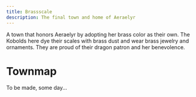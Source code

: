 ```yaml
---
title: Brassscale
description: The final town and home of Aeraelyr
---
```


A town that honors Aeraelyr by adopting her brass color as their own. The Kobolds here dye their scales with brass dust and wear brass jewelry and ornaments. They are proud of their dragon patron and her benevolence.

# Townmap
To be made, some day...